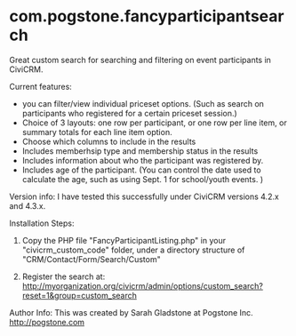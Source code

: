 com.pogstone.fancyparticipantsearch
===================================

Great custom search for searching and filtering on event participants in CiviCRM.

Current features:

 - you can filter/view individual priceset options. (Such as search on participants who registered for a certain priceset session.)
  - Choice of 3 layouts: one row per participant, or one row per line item, or summary totals for each line item option. 
  - Choose which columns to include in the results
  - Includes memberhsip type and membership status in the results
  - Includes information about who the participant was registered by.
  - Includes age of the participant. (You can control the date used to calculate the age, such as using Sept. 1 for school/youth events. ) 
  

Version info: I have tested this successfully under CiviCRM versions 4.2.x and 4.3.x.   

Installation Steps: 

1) Copy the PHP file "FancyParticipantListing.php" in your "civicrm_custom_code" folder, under a directory structure of "CRM/Contact/Form/Search/Custom" 

2) Register the search at: http://myorganization.org/civicrm/admin/options/custom_search?reset=1&group=custom_search

Author Info:
This was created by Sarah Gladstone at Pogstone Inc.  http://pogstone.com
